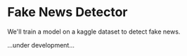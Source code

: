 # Fake News Detector
We'll train a model on a kaggle dataset to detect fake news.

...under development...